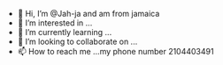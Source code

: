 - 👋 Hi, I’m @Jah-ja and am from jamaica
- 👀 I’m interested in ...
- 🌱 I’m currently learning ...
- 💞️ I’m looking to collaborate on ...
- 📫 How to reach me ...my phone number 2104403491

<!---
Jah-ja/Jah-ja is a ✨ special ✨ repository because its `README.md` (this file) appears on your GitHub profile.
You can click the Preview link to take a look at your changes.
--->
